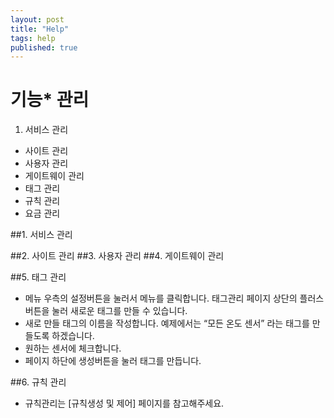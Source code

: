 ```yaml
---
layout: post
title: "Help"
tags: help
published: true
---
```



# 기능* 관리
1. 서비스 관리
* 사이트 관리
* 사용자 관리
* 게이트웨이 관리
* 태그 관리
* 규칙 관리
* 요금 관리

##1. 서비스 관리

##2. 사이트 관리
##3. 사용자 관리
##4. 게이트웨이 관리

##5. 태그 관리

* 메뉴 우측의 설정버튼을 눌러서  메뉴를 클릭합니다. 태그관리 페이지 상단의 플러스 버튼을 눌러 새로운 태그를 만들 수 있습니다.
* 새로 만들 태그의 이름을 작성합니다. 예제에서는 “모든 온도 센서” 라는 태그를 만들도록 하겠습니다.
* 원하는 센서에 체크합니다.
* 페이지 하단에 생성버튼을 눌러 태그를 만듭니다.

##6. 규칙 관리
* 규칙관리는 [규칙생성 및 제어] 페이지를 참고해주세요.
